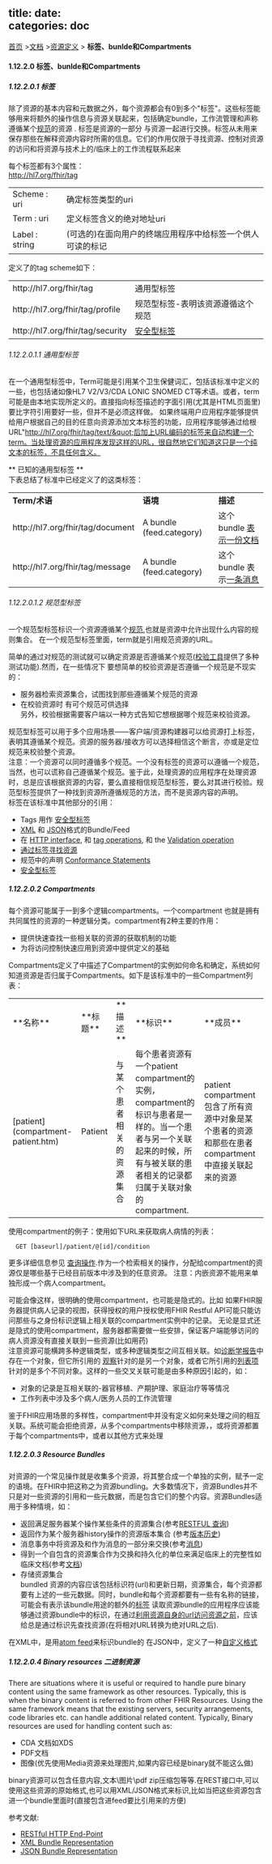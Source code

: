 title: 
date:   
categories: doc
---		


[首页](../home/index.html) >[文档](documentation.html) >[资源定义](resources.html) > **标签、bunlde和Compartments**
#### 1.12.2.0  标签、bunlde和Compartments     

##### 1.12.2.0.1 标签  
除了资源的基本内容和元数据之外，每个资源都会有0到多个"标签"。这些标签能够用来将额外的操作信息与资源关联起来，包括确定bundle，工作流管理和声称遵循某个[规范](../infra/profile.html)的资源 . 标签是资源的一部分 与资源一起进行交换。标签从未用来保存那些在解释资源内容时所需的信息。它们的作用仅限于寻找资源、控制对资源的访问和将资源与技术上的/临床上的工作流程联系起来    

每个标签都有3个属性：   
 http://hl7.org/fhir/tag   
<table class="grid"> <tr><td>Scheme : uri</td><td>确定标签类型的uri</td></tr> <tr><td>Term : uri</td><td>定义标签含义的绝对地址uri</td></tr> <tr><td>Label : string</td><td>(可选的)在面向用户的终端应用程序中给标签一个供人可读的标记</td></tr></table>

定义了的tag scheme如下：    
<table class="grid"> <tr><td>http://hl7.org/fhir/tag</td><td>通用型标签</td></tr> <tr><td>http://hl7.org/fhir/tag/profile</td><td>规范型标签-表明该资源遵循这个规范 </td></tr> <tr><td>http://hl7.org/fhir/tag/security</td><td><a href="../impl/security.html#labels">安全型标签</a></td></tr></table>     

###### 1.12.2.0.1.1    通用型标签

在一个通用型标签中，Term可能是引用某个卫生保健词汇，包括该标准中定义的一些，也包括诸如像HL7 V2/V3/CDA LONIC SNOMED CT等术语。或者，term可能是由本地实现所定义的。直接指向标签描述的字面引用(尤其是HTML页面里)要比字符引用要好一些，但并不是必须这样做。
如果终端用户应用程序能够提供给用户根据自己的目的任意向资源添加文本标签的功能，应用程序能够通过给根URL&quot;http://hl7.org/fhir/tag/text/&quot;后加上URL编码的标签来自动构建一个term。当处理资源的应用程序发现这样的URL，很自然地它们知道这只是一个纯文本的标签，不具任何含义。   

**  已知的通用型标签 **  
下表总结了标准中已经定义了的这类标签：
<table class="grid"> <tr> <td><b>Term/术语</b></td> <td><b>语境</b></td> <td><b>描述</b></td></tr> <tr> <td>http://hl7.org/fhir/tag/document</td> <td>A bundle (feed.category)</td> <td>这个bundle <a href="../impl/documents.html">表示一份文档</a></td></tr> <tr> <td>http://hl7.org/fhir/tag/message</td> <td>A bundle (feed.category)</td> <td>这个bundle 表示<a href="../impl/messaging.html">一条消息</a></td></tr></table>


###### 1.12.2.0.1.2 规范型标签   
一个规范型标签标识一个资源遵循某个[规范](../infra/profile.html),也就是资源中允许出现什么内容的规则集合。 在一个规范型标签里面，term就是引用规范资源的URL。  

简单的通过对规范的测试就可以确定资源是否遵循某个规范([校验工具](../impl/downloads.html)提供了多种测试功能).然而，在一些情况下 要想简单的校验资源是否遵循一个规范是不现实的：
*   服务器检索资源集合，试图找到那些遵循某个规范的资源   
*   在校验资源时 有可个规范可供选择   
另外，校验根据需要客户端以一种方式告知它想根据哪个规范来校验资源。   

规范型标签可以用于多个应用场景——客户端/资源构建器可以给资源打上标签，表明其遵循某个规范。资源的服务器/接收方可以选择相信这个断言，亦或是定位规范来校验整个资源。  
注意：一个资源可以同时遵循多个规范。一个没有标签的资源可以遵循一个规范，当然，也可以谎称自己遵循某个规范。鉴于此，处理资源的应用程序在处理资源时，总是应该根据资源的内容，要么直接相信规范型标签，要么对其进行校验。规范型标签提供了一种找到资源所遵循规范的方法，而不是资源内容的声明。   
标签在该标准中其他部分的引用：    
*   Tags 用作 [安全型标签](../impl/security-labels.html)
*    [XML](xml.html#tags) 和 [JSON](json.html#tags)格式的Bundle/Feed
*  在 [HTTP interface](../impl/http.html#tags), 和 [tag operations](../impl/http.html#tag-ops), 和 the [Validation operation](../impl/http.html#validation)    
*   [通过标签寻找资源 ](../impl/search.html#tags)
*   规范中的声明 [Conformance Statements](../infra/conformance.html#tags)
*   [安全型标签](../impl/security.html#labels)

##### 1.12.2.0.2 Compartments 

每个资源可能属于一到多个逻辑compartments。一个compartment 也就是拥有共同属性的资源的一种逻辑分类。compartment有2种主要的作用：    
*   提供快速查找一些相关联的资源的获取机制的功能
*   为将访问控制快速应用到资源中提供定义的基础        

Compartments定义了中描述了Compartment的实例如何命名和确定，系统如何知道资源是否归属于Compartments。如下是该标准中的一些Compartment列表：

<table class="grid"> <tr><td>**名称**</td><td>**标题**</td><td>**描述**</td><td>**标识**</td><td>**成员**</td></tr> <tr><td>[patient](compartment-patient.htm)</td><td>Patient</td><td>与某个患者相关的资源集合</td><td>每个患者资源有一个patient compartment的实例，compartment的标识与患者是一样的。当一个患者与另一个关联起来的时候，所有与被关联的患者相关的记录都归属于关联对象的compartment.</td><td>patient compartment包含了所有资源中对象是某个患者的资源和那些在患者compartment中直接关联起来的资源</td></tr></table>

使用compartment的例子：使用如下URL来获取病人病情的列表： 
```
  GET [baseurl]/patient/@[id]/condition
```

更多详细信息参见 [查询操作](http.htm#search).作为一个检索相关的操作，分配给compartment的资源仅是哪些基于已经目前版本中涉及到的任意资源。
注意：内嵌资源不能用来单独形成一个病人compartment。   

可能会像这样，很明确的使用compartment，也可能是隐式的。比如 如果FHIR服务器提供病人记录的视图，获得授权的用户授权使用FHIR Restful API可能只能访问那些与之身份标识逻辑上相关联的compartment实例中的记录。 无论是显式还是隐式的使用compartment，服务器都需要做一些安排，保证客户端能够访问的病人资源没有直接关联到一些资源(比如用药)      
注意资源可能横跨多种逻辑类型，或多种逻辑类型之间互相关联。如[诊断学报告](../clin/diagnosticreport.html)中存在一个对象，但它所引用的 [观察](../clin/observation.html)针对的是另一个对象，或者它所引用的[列表项](../infra/list.html)针对的是多个不同对象。这样的一些交叉关联可能是由多种原因引起的，如：

*   对象的记录是互相关联的-器官移植、产期护理、家庭治疗等等情况
*   工作列表中涉及多个病人/医务人员的工作流管理


鉴于FHIR应用场景的多样性，compartment中并没有定义如何来处理之间的相互关联。系统可能会拒绝资源，从多个compartments中移除资源，，或将资源都置于每个compartments中，或者以其他方式来处理   

#####  1.12.2.0.3 Resource Bundles     
对资源的一个常见操作就是收集多个资源，将其整合成一个单独的实例，赋予一定的语境。在FHIR中把这称之为资源bundling。大多数情况下，资源Bundles并不只是对一些资源的引用和一些元数据，而是包含它们的整个内容。资源Bundles适用于多种情境，如：    
*   返回满足服务器某个操作某些条件的资源集合(参考[RESTFUL 查询](../impl/http.html#search))       
*   返回作为某个服务器history操作的资源版本集合 (参考[版本历史](../impl/http.html#history))      
*   消息事务中将资源及和作为消息的一部分来交换(参考[消息](../impl/messaging.html))   
*   得到一个自包含的资源集合作为交换和持久化的单位来满足临床上的完整性如临床文档(参考[文档](../impl/documents.html))    
*   存储资源集合  
bundled 资源的内容应该包括标识符(url)和更新日期，资源集合，每个资源都要有上述的一些元数据。同时，bundle和每个资源都要有一些有名称的链接，可能会有表示该bundle用途的额外的[标签](extras.html#tags) 
读取资源bundle的应用程序应该能够通过资源bundle中的标识，在通过[利用资源自身的url访问资源之前](references.html#atom-refs)，应该给总是通过标识先查找资源(在将相对URL转换为绝对URL之后).

在XML中，是用[atom feed](xml.html#atom)来标识bundle的 在JSON中，定义了一种[自定义格式](json.html#bundle)   

##### 1.12.2.0.4 Binary resources 二进制资源   
There are situations where it is useful or required to handle pure binary content using the same framework as other resources. Typically, this is when the binary content is referred to from other FHIR Resources. Using the same framework means that the existing servers, security arrangements, code libraries etc. can handle additional related content. Typically, Binary resources are used for handling content such as:   
*  CDA 文档如XDS
*  PDF文档
*  图像(优先使用Media资源来处理图片,如果内容已经是binary就不能这么做)

binary资源可以包含任意内容,文本\图片\pdf zip压缩包等等.在REST接口中,可以使用这些资源的原始格式,也可以用XML/JSON格式来标识,比如当把这些资源包含进一个bundle里面时(直接包含进feed要比引用来的方便)

参考文献:

*  [RESTful HTTP End-Point](../impl/http.html#binary)    
*  [XML Bundle Representation](xml.html#binary)      
*  [JSON Bundle Representation](json.html#binary)      
